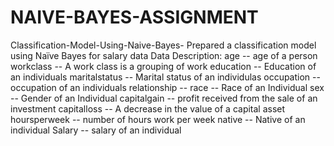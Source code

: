 # NAIVE-BAYES-ASSIGNMENT
Classification-Model-Using-Naive-Bayes- Prepared a classification model using Naïve Bayes for salary data  Data Description:  age -- age of a person workclass -- A work class is a grouping of work education -- Education of an individuals maritalstatus -- Marital status of an individulas occupation -- occupation of an individuals relationship -- race -- Race of an Individual sex -- Gender of an Individual capitalgain -- profit received from the sale of an investment capitalloss -- A decrease in the value of a capital asset hoursperweek -- number of hours work per week native -- Native of an individual Salary -- salary of an individual
